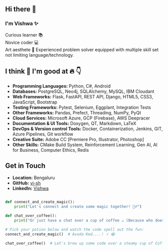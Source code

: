 ## Hi there 👋

### I'm Vishwa :sparkles:
Curious learner :books:  
Novice coder :computer:  
Art aesthete :art:
Experienced problem solver equipped with multiple skill set not limiting language/technology.

## I think :thought_balloon: I'm good at :fire: :point_down:
- **Programming Languages:** Python, C#, Android
- **Databases:** PostgreSQL, Neo4j, SQLAlchemy, MySQL, IBM Cloudant
- **Web Frameworks:** Flask, FastAPI, REST API, Django, HTML5, CSS3, JavaScript, Bootstrap
- **Testing Frameworks:** Pytest, Selenium, Eggplant, Integration Tests
- **Other Frameworks:** Pandas, Prefect, Threading, NumPy, PyQt
- **Cloud Services:** Microsoft Azure, GCP (Firebase), AWS Deepracer
- **Documentation & UI Tools:** Doxygen, QT, Markdown, LaTeX
- **DevOps & Version control Tools:** Docker, Containerization, Jenkins, GIT, Azure Pipelines, Git workflow
- **Creative Suite:** Adobe CC [Premiere Pro, Illustrator, Photoshop]
- **Other Skills:** CMake Build System, Reinforcement Learning, Gen AI, AI for Business, Computer Ethics, Redis


## Get in Touch
- **Location:** Bengaluru
- **GitHub:** [vi-sh](https://github.com/vi-sh)
- **LinkedIn:** [Vishwa](https://www.linkedin.com/in/vishwanath-purohit)

```python

def connect_and_create_magic():
    print("Let's connect and create some magic together! 🧙‍♂️")

def chat_over_coffee():
    print("Or just have a chat over a cup of coffee ☕ (Because who doesn't code better with caffeine?)")

# Pick your potion below and watch the code spell out the fun:
connect_and_create_magic()  # Avada Ked....! ⚡ 😂

chat_over_coffee()  # Let's brew up some code over a steamy cup of Coffee! ☕

```
